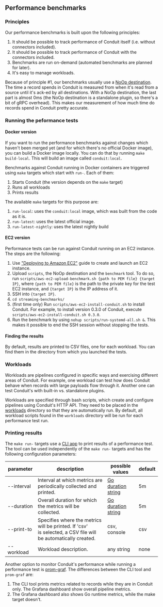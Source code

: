 ## Performance benchmarks

### Principles

Our performance benchmarks is built upon the following principles:

1. It should be possible to track performance of Conduit itself (i.e. without connectors included).
2. It should be possible to track performance of Conduit with the connectors included.
3. Benchmarks are run on-demand (automated benchmarks are planned for later).
4. It's easy to manage workloads.

Because of principle #1, our benchmarks usually use a [NoOp destination](/noopdest). The time a record spends
in Conduit is measured from when it's read from a source until it's ack-ed by all destinations. With a NoOp destination,
the last part is almost 0ms (the NoOp destination is a standalone plugin, so there's a bit of gRPC overhead). This makes
our measurement of how much time do records spend in Conduit pretty accurate.

### Running the peformance tests

#### Docker version

If you want to run the performance benchmarks against changes which haven't been merged yet (and for which there's no
official Docker image), you can build a Docker image locally. You can do that by running `make build-local`. This will
build an image called `conduit:local`.

Benchmarks against Conduit running in Docker containers are triggered using `make` targets which start with `run-`. Each
of them:

1. Starts Conduit (the version depends on the `make` target)
2. Runs all workloads
3. Prints results

The available `make` targets for this purpose are:

1. `run-local`: uses the `conduit:local` image, which was built from the code as it is.
2. `run-latest`: uses the latest official image.
3. `run-latest-nightly`: uses the latest nightly build

#### EC2 version

Performance tests can be run against Conduit running on an EC2 instance. The steps are the following:
1. Use ["Deploying to Amazon EC2"](https://docs.conduit.io/docs/Deploy/aws_ec2/) guide to create and launch an EC2 instance.
2. Upload `scripts`, the NoOp destination and the `benchmark` tool. To do so, run `scripts/aws-ec2-upload-benchmark.sh {path to PEM file} {target IP}`,
where `{path to PEM file}` is the path to the private key for the test EC2 instance, and `{target IP}` is the IP address 
of it.
3. SSH into `{target IP}`.
4. `cd streaming-benchmarks/`
5. (first time only) Run `scripts/aws-ec2-install-conduit.sh` to install Conduit. For example, to install version 0.3.0 
of Conduit, execute `scripts/aws-ec2-install-conduit.sh 0.3.0`.
6. Run the benchmark by using `nohup scripts/run-systemd-all.sh &`. This makes it possible to end the SSH session without
stopping the tests.

#### Finding the results
By default, results are printed to CSV files, one for each workload. You can find them in the directory from which you
launched the tests.

### Workloads

Workloads are pipelines configured in specific ways and exercising different areas of Conduit. For example, one workload
can test how does Conduit behave when records with large payloads flow through it. Another one can test Conduit's with
built-in vs. standalone plugins.

Workloads are specified through bash scripts, which create and configure pipelines using Conduit's HTTP API. They need
to be placed in the [workloads](./workloads) directory so that they are automatically run. By default, all workload
scripts found in the `workloads` directory will be run for each performance test run.

### Printing results

The `make run-` targets use a [CLI app](main.go) to print results of a performance test. The tool can be used
independently
of the `make run-` targets and has the following configuration parameters:

| parameter  | description                                                                                                       | possible values                                             | default |
|------------|-------------------------------------------------------------------------------------------------------------------|-------------------------------------------------------------|---------|
| --interval | Interval at which metrics are periodically collected and printed.                                                 | [Go duration string](https://pkg.go.dev/time#ParseDuration) | 5m      |
| --duration | Overall duration for which the metrics will be collected.                                                         | [Go duration string](https://pkg.go.dev/time#ParseDuration) | 5m      |
| --print-to | Specifies where the metrics will be printed. If 'csv'<br/> is selected, a CSV file will be automatically created. | csv, console                                                | csv     |
| --workload | Workload description.                                                                                             | any string                                                  | none    |

Another option to monitor Conduit's performance while running a performance test
is [prom-graf](https://github.com/conduitio-labs/prom-graf).
The differences between the CLI tool and `prom-graf` are:

1. The CLI tool prints metrics related to records while they are in Conduit only. The Grafana dashboard show
   overall pipeline metrics.
2. The Grafana dashboard also shows Go runtime metrics, while the make target doesn't.
